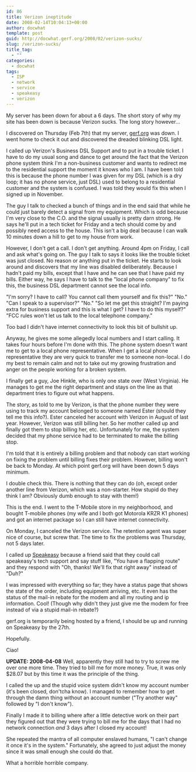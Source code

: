 ```yaml
---
id: 86
title: Verizon ineptitude
date: 2008-02-14T10:04:13+00:00
author: docwhat
template: post
guid: http://docwhat.gerf.org/2008/02/verizon-sucks/
slug: /verizon-sucks/
title_tag:
  - ""
categories:
  - docwhat
tags:
  - ISP
  - network
  - service
  - speakeasy
  - verizon
---
```

My server has been down for about a 6 days.  The short story of why my site has been down is because Verizon sucks. The long story however&hellip;

I discovered on Thursday (Feb 7th)  that my server, <a href="http://gerf.org/">gerf.org</a> was down.  I went home to check it out and discovered the dreaded blinking DSL light.

I called up Verizon's Business DSL Support and to put in a trouble ticket.  I have to do my usual song and dance to get around the fact that the Verizon phone system think I'm a non-business customer and wants to redirect me to the residential support the moment it knows who I am.  I have been told this is because the phone number I was given for my DSL (which is a dry loop; it has no phone service, just DSL) used to belong to a residential customer and the system is confused.  I was told they would fix this when I signed up in November.

The guy I talk to checked a bunch of things and in the end said that while he could just barely detect a signal from my equipment.  Which is odd because I'm very close to the C.O. and the signal usually is pretty darn strong.  He says he'll put in a tech ticket for Friday and a tech should come by and possibly need access to the house.  This isn't a big deal because I can walk 10 minutes down a hill to get to my house from work.

However, I don't get a call.  I don't get anything.  Around 4pm on Friday, I call and ask what's going on.  The guy I talk to says it looks like the trouble ticket was just closed.  No reason or anything put in the ticket.  He starts to look around and discovers that my line was disabled deliberately. Because I hadn't paid my bills, except that I have and he can see that I have paid my bills.  Either way, he says I have to talk to the "local phone company" to fix this, the business DSL department cannot see the local info.

"I'm sorry?  I have to call?  You cannot call them yourself and fix this?"
"No."
"Can I speak to a supervisor?"
"No."
"So let me get this straight?  I'm paying extra for business support and this is what I get?  I have to do this myself?"
"FCC rules won't let us talk to the local telephone company."

Too bad I didn't have internet connectivity to look this bit of bullshit up.

Anyway, he gives me some allegedly local numbers and I start calling.  It takes four hours before I'm done with this.  The phone system doesn't want me to get to a local phone representative.  When I get a local phone representative they are very quick to transfer me to someone non-local.  I do my best to remain calm and not to take out my growing frustration and anger on the people working for a broken system.

I finally get a guy, Joe Hinkle, who is only one state over (West Virginia).  He manages to get me the right department and stays on the line as that department tries to figure out what happens.

The story, as told to me by Verizon, is that the phone number they were using to track my account belonged to someone named Ester (should they tell me this info?).  Ester canceled her account with Verizon in August of last year.  However, Verizon was still billing her.  So her mother called up and finally got them to stop billing her, etc.  Unfortunately for me, the system decided that my phone service had to be terminated to make the billing stop.

I'm told that it is entirely a billing problem and that nobody can start working on fixing the problem until billing fixes their problem.  However, billing won't be back to Monday.  At which point gerf.org will have been down 5 days minimum.

I double check this.  There is nothing that they can do (oh, except order another line from Verizon, which was a non-starter.  How stupid do they think I am?  Obviously dumb enough to stay with them!)

This is the end.  I went to the T-Mobile store in my neighborhood, and bought T-mobile phones (my wife and I both got Motorola KRZR K1 phones) and got an internet package so I can still have internet connectivity.

On Monday, I canceled the Verizon service.  The retention agent was super nice of course, but screw that.  The time to fix the problems was Thursday, not 5 days later.

I called up <a href="http://speakeasy.net/">Speakeasy</a> because a friend said that they could call speakeasy's tech support and say stuff like, "You have a flapping route" and they respond with "Oh, thanks! We'll fix that right away" instead of "Duh?"

I was impressed with everything so far; they have a status page that shows the state of the order, including equipment arriving, etc.  It even has the status of the mail-in rebate for the modem and all my routing and ip information.  Cool! (Though why didn't they just give me the modem for free instead of via a stupid mail-in rebate?)

gerf.org is temporarily being hosted by a friend, I should be up and running on Speakeasy by the 27th.

Hopefully.

Ciao!

<b>UPDATE: 2008-04-08</b>  Well, apparently they still had to try to screw me over one more time.  They tried to bill me for more money.  True, it was only $28.07 but by this time it was the principle of the thing.

I called the up and the stupid voice system didn't know my account number (it's been closed, don'tcha know).  I managed to remember how to get through the damn thing without an account number ("Try another way" followed by "I don't know").

Finally I made it to billing where after a little detective work on their part they figured out that they were trying to bill me for the days that I had no network connection <em>and</em> 3 days after I closed my account!

She repeated the mantra of all computer enslaved humans, "I can't change it once it's in the system." Fortunately, she agreed to just adjust the money since it was small enough she could do that.

What a horrible horrible company.